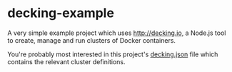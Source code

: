 decking-example
===============

A very simple example project which uses <http://decking.io>, a Node.js tool to create, manage and run clusters of Docker containers.

You're probably most interested in this project's [decking.json](https://github.com/makeusabrew/decking-example/blob/master/decking.json) file which contains the relevant cluster definitions.
